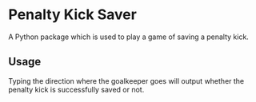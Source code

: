 # Penalty Kick Saver

A Python package which is used to play a game of saving a penalty kick.

## Usage

Typing the direction where the goalkeeper goes will output whether the
penalty kick is successfully saved or not.